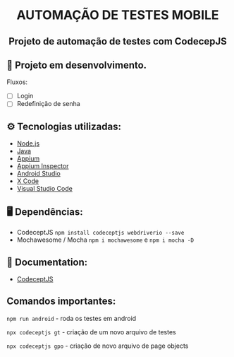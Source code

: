<h1 align="center">AUTOMAÇÃO DE TESTES MOBILE</h1>
<h2 align="center">Projeto de automação de testes com CodecepJS</h2>

## 🔨 Projeto em desenvolvimento.
Fluxos:
- [ ] Login
- [ ] Redefinição de senha

## ⚙️ Tecnologias utilizadas:
- [Node.js](https://nodejs.org/en/)
- [Java](https://www.oracle.com/br/java/technologies/downloads/)
- [Appium](http://appium.io/downloads.html)
- [Appium Inspector](https://github.com/appium/appium-inspector/releases)
- [Android Studio](https://developer.android.com/studio/index.html?hl=pt-br)
- [X Code](https://apps.apple.com/br/app/xcode/id497799835?mt=12)
- [Visual Studio Code](https://code.visualstudio.com/download)

## 🖥️ Dependências:
* CodeceptJS `npm install codeceptjs webdriverio --save`
* Mochawesome / Mocha `npm i mochawesome` e `npm i mocha -D`

## 📖 Documentation:
- [CodeceptJS](https://codecept.io/mobile/#setting-up)

## Comandos importantes:

`npm run android` - roda os testes em android

`npx codeceptjs gt` - criação de um novo arquivo de testes

`npx codeceptjs gpo` - criação de novo arquivo de page objects
